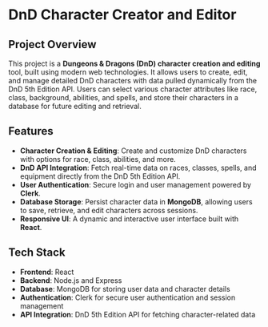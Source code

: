 # DnD Character Creator and Editor

## Project Overview

This project is a **Dungeons & Dragons (DnD) character creation and editing** tool, built using modern web technologies. It allows users to create, edit, and manage detailed DnD characters with data pulled dynamically from the DnD 5th Edition API. Users can select various character attributes like race, class, background, abilities, and spells, and store their characters in a database for future editing and retrieval.

## Features

- **Character Creation & Editing**: Create and customize DnD characters with options for race, class, abilities, and more.
- **DnD API Integration**: Fetch real-time data on races, classes, spells, and equipment directly from the DnD 5th Edition API.
- **User Authentication**: Secure login and user management powered by **Clerk**.
- **Database Storage**: Persist character data in **MongoDB**, allowing users to save, retrieve, and edit characters across sessions.
- **Responsive UI**: A dynamic and interactive user interface built with **React**.

## Tech Stack

- **Frontend**: React
- **Backend**: Node.js and Express
- **Database**: MongoDB for storing user data and character details
- **Authentication**: Clerk for secure user authentication and session management
- **API Integration**: DnD 5th Edition API for fetching character-related data

